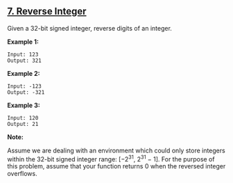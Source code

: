 ## [7. Reverse Integer](https://leetcode.com/problems/reverse-integer/)

Given a 32-bit signed integer, reverse digits of an integer.

**Example 1:**

```$xslt
Input: 123
Output: 321
```

**Example 2:**

```$xslt
Input: -123
Output: -321
```

**Example 3:**

```$xslt
Input: 120
Output: 21
```

**Note:**

Assume we are dealing with an environment which could only store integers within the 32-bit signed integer range: [−2<sup>31</sup>,  2<sup>31</sup> − 1]. For the purpose of this problem, assume that your function returns 0 when the reversed integer overflows.
